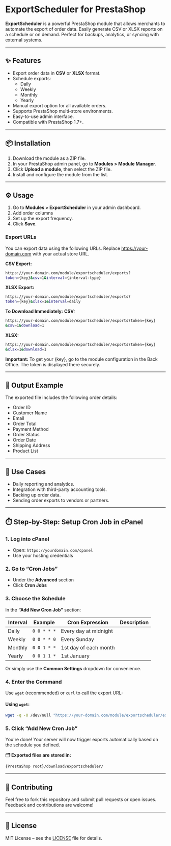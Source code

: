 # ExportScheduler for PrestaShop

**ExportScheduler** is a powerful PrestaShop module that allows merchants to automate the export of order data. Easily generate CSV or XLSX reports on a schedule or on demand. Perfect for backups, analytics, or syncing with external systems.

---

## ✨ Features

- Export order data in **CSV** or **XLSX** format.
- Schedule exports:
  - Daily
  - Weekly
  - Monthly
  - Yearly
- Manual export option for all available orders.
- Supports PrestaShop multi-store environments.
- Easy-to-use admin interface.
- Compatible with PrestaShop 1.7+.

---

## 📦 Installation

1. Download the module as a ZIP file.
2. In your PrestaShop admin panel, go to **Modules > Module Manager**.
3. Click **Upload a module**, then select the ZIP file.
4. Install and configure the module from the list.

---

## ⚙️ Usage

1. Go to **Modules > ExportScheduler** in your admin dashboard.
2. Add order columns
3. Set up the export frequency.
4. Click **Save**.


### Export URLs

You can export data using the following URLs.
Replace https://your-domain.com with your actual store URL.

**CSV Export:**

```bash
https://your-domain.com/module/exportscheduler/exports?
token={key}&csv=1&interval={interval-type}
```

**XLSX Export:**

```bash
https://your-domain.com/module/exportscheduler/exports?
token={key}&xlsx=1&interval=daily
```

**To Download Immediately:**
**CSV:**
```bash
https://your-domain.com/module/exportscheduler/exports?token={key}
&csv=1&download=1
```

**XLSX:**
```bash
https://your-domain.com/module/exportscheduler/exports?token={key}
&xlsx=1&download=1
```

**Important:**
To get your {key}, go to the module configuration in the Back Office. The token is displayed there securely.

---

## 📁 Output Example

The exported file includes the following order details:

- Order ID
- Customer Name
- Email
- Order Total
- Payment Method
- Order Status
- Order Date
- Shipping Address
- Product List

---

## 📅 Use Cases

- Daily reporting and analytics.
- Integration with third-party accounting tools.
- Backing up order data.
- Sending order exports to vendors or partners.

---

## ⏱️ Step-by-Step: Setup Cron Job in cPanel

### 1. Log into cPanel
- Open: `https://yourdomain.com/cpanel`
- Use your hosting credentials

### 2. Go to “Cron Jobs”
- Under the **Advanced** section
- Click **Cron Jobs**

### 3. Choose the Schedule
In the **“Add New Cron Job”** section:

| Interval | Example  | Cron Expression | Description                    |
|----------|----------|------------------|--------------------------------|
| Daily    | `0 0 * * *`  | Every day at midnight         |
| Weekly   | `0 0 * * 0`  | Every Sunday                  |
| Monthly  | `0 0 1 * *`  | 1st day of each month         |
| Yearly   | `0 0 1 1 *`  | 1st January                   |

Or simply use the **Common Settings** dropdown for convenience.

### 4. Enter the Command

Use `wget` (recommended) or `curl` to call the export URL:

#### Using `wget`:
```bash
wget -q -O /dev/null "https://your-domain.com/module/exportscheduler/exports?token=YOUR_TOKEN&csv=1&download=1"
```

### 5. Click “Add New Cron Job”
You're done! Your server will now trigger exports automatically based on the schedule you defined.

**🗂 Exported files are stored in:**

```bash
{PrestaShop root}/download/exportscheduler/
```

---

## 🤝 Contributing

Feel free to fork this repository and submit pull requests or open issues. Feedback and contributions are welcome!

---

## 📄 License

MIT License – see the [LICENSE](LICENSE) file for details.
